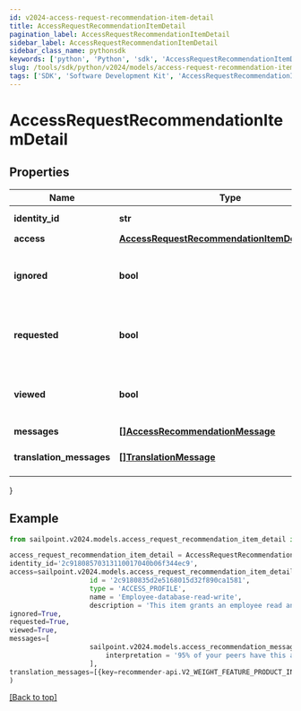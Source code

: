 ```yaml
---
id: v2024-access-request-recommendation-item-detail
title: AccessRequestRecommendationItemDetail
pagination_label: AccessRequestRecommendationItemDetail
sidebar_label: AccessRequestRecommendationItemDetail
sidebar_class_name: pythonsdk
keywords: ['python', 'Python', 'sdk', 'AccessRequestRecommendationItemDetail', 'V2024AccessRequestRecommendationItemDetail'] 
slug: /tools/sdk/python/v2024/models/access-request-recommendation-item-detail
tags: ['SDK', 'Software Development Kit', 'AccessRequestRecommendationItemDetail', 'V2024AccessRequestRecommendationItemDetail']
---
```


# AccessRequestRecommendationItemDetail


## Properties

Name | Type | Description | Notes
------------ | ------------- | ------------- | -------------
**identity_id** | **str** | Identity ID for the recommendation | [optional] 
**access** | [**AccessRequestRecommendationItemDetailAccess**](access-request-recommendation-item-detail-access) |  | [optional] 
**ignored** | **bool** | Whether or not the identity has already chosen to ignore this recommendation. | [optional] 
**requested** | **bool** | Whether or not the identity has already chosen to request this recommendation. | [optional] 
**viewed** | **bool** | Whether or not the identity reportedly viewed this recommendation. | [optional] 
**messages** | [**[]AccessRecommendationMessage**](access-recommendation-message) |  | [optional] 
**translation_messages** | [**[]TranslationMessage**](translation-message) | The list of translation messages | [optional] 
}

## Example

```python
from sailpoint.v2024.models.access_request_recommendation_item_detail import AccessRequestRecommendationItemDetail

access_request_recommendation_item_detail = AccessRequestRecommendationItemDetail(
identity_id='2c91808570313110017040b06f344ec9',
access=sailpoint.v2024.models.access_request_recommendation_item_detail_access.AccessRequestRecommendationItemDetail_access(
                    id = '2c9180835d2e5168015d32f890ca1581', 
                    type = 'ACCESS_PROFILE', 
                    name = 'Employee-database-read-write', 
                    description = 'This item grants an employee read and write access to the database', ),
ignored=True,
requested=True,
viewed=True,
messages=[
                    sailpoint.v2024.models.access_recommendation_message.AccessRecommendationMessage(
                        interpretation = '95% of your peers have this access.', )
                    ],
translation_messages=[{key=recommender-api.V2_WEIGHT_FEATURE_PRODUCT_INTERPRETATION_HIGH, values=[75, department]}]
)

```
[[Back to top]](#) 

